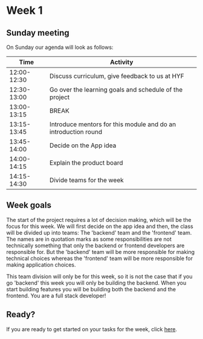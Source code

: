 # Week 1

## Sunday meeting
On Sunday our agenda will look as follows:

| Time          | Activity |
| ------------- | -------- |
| 12:00-12:30 | Discuss curriculum, give feedback to us at HYF |
| 12:30-13:00 | Go over the learning goals and schedule of the project |
| 13:00-13:15 | BREAK |
| 13:15-13:45 | Introduce mentors for this module and do an introduction round |
| 13:45-14:00 | Decide on the App idea |
| 14:00-14:15 | Explain the product board |
| 14:15-14:30 | Divide teams for the week |

## Week goals
The start of the project requires a lot of decision making, which will be the focus for this week. We will first decide on the app idea and then, the class will be divided up into teams: The 'backend' team and the 'frontend' team. The names are in quotation marks as some responsibilities are not technically something that only the backend or frontend developers are responsible for. But the 'backend' team will be more responsible for making technical choices whereas the 'frontend' team will be more responsible for making application choices. 

This team division will only be for this week, so it is not the case that if you go 'backend' this week you will only be building the backend. When you start building features you will be building both the backend and the frontend. You are a full stack developer!

## Ready?
If you are ready to get started on your tasks for the week, click [here](./MAKEME.md).
